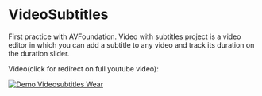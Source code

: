# VideoSubtitles

First practice with AVFoundation. Video with subtitles project is a video editor in which you can add a subtitle to any video and track its duration on the duration slider.

Video(click for redirect on full youtube video):

[![Demo Videosubtitles Wear](https://j.gifs.com/Eq0Pqg.gif)](https://www.youtube.com/watch?v=LgkaO41aOsI)

